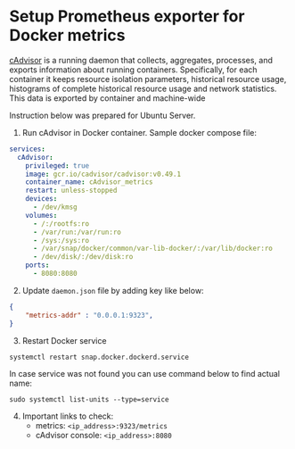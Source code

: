 # Setup Prometheus exporter for Docker metrics

[cAdvisor](https://github.com/google/cadvisor) is a running daemon that collects,
aggregates, processes, and exports information about running containers.
Specifically, for each container it keeps resource isolation parameters,
historical resource usage, histograms of complete historical resource usage and network statistics.
This data is exported by container and machine-wide

Instruction below was prepared for Ubuntu Server.

1. Run cAdvisor in Docker container. Sample docker compose file:

```YAML
services:
  cAdvisor:
    privileged: true
    image: gcr.io/cadvisor/cadvisor:v0.49.1
    container_name: cAdvisor_metrics
    restart: unless-stopped
    devices:
      - /dev/kmsg
    volumes:
      - /:/rootfs:ro
      - /var/run:/var/run:ro
      - /sys:/sys:ro
      - /var/snap/docker/common/var-lib-docker/:/var/lib/docker:ro
      - /dev/disk/:/dev/disk:ro
    ports:
      - 8080:8080
```

2. Update `daemon.json` file by adding key like below:

```JSON
{
    "metrics-addr" : "0.0.0.1:9323",
}
```

3. Restart Docker service

```shell
systemctl restart snap.docker.dockerd.service
```

In case service was not found you can use command below to find actual name:

```shell
sudo systemctl list-units --type=service
```

4. Important links to check:
   - metrics: `<ip_address>:9323/metrics`
   - cAdvisor console: `<ip_address>:8080`

